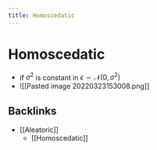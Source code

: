 ```yaml
---
title: Homoscedatic
---
```


# Homoscedatic
- if $\sigma^{2}$ is constant in $\epsilon \sim \mathcal{N}(0, \sigma^{2})$
- ![[Pasted image 20220323153008.png]]





## Backlinks
* [[Aleatoric]]
	* [[Homoscedatic]]

